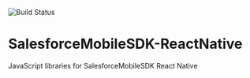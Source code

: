 ![Build Status](https://forcedotcom.github.io/SalesforceMobileSDK-TestResults/ReactNative-results/latest/buildstatus.svg)

# SalesforceMobileSDK-ReactNative

JavaScript libraries for SalesforceMobileSDK React Native
